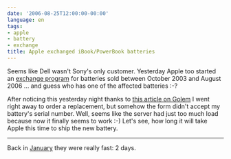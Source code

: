 ```yaml
---
date: '2006-08-25T12:00:00-00:00'
language: en
tags:
- apple
- battery
- exchange
title: Apple exchanged iBook/PowerBook batteries
---
```



Seems like Dell wasn't Sony's only customer. Yesterday Apple too started an [exchange program](https://support.apple.com/ibook_powerbook/batteryexchange) for batteries sold between October 2003 and August 2006 ... and guess who has one of the affected batteries :-? 

After noticing this yesterday night thanks to [this article on Golem](http://www.golem.de/0608/47375.html) I went right away to order a replacement, but somehow the form didn't accept my battery's serial number. Well, seems like the server had just too much load because now it finally seems to work :-) Let's see, how long it will take Apple this time to ship the new battery.

-------------------------------

 Back in [January](http://zerokspot.com/node/558) they were really fast: 2 days.